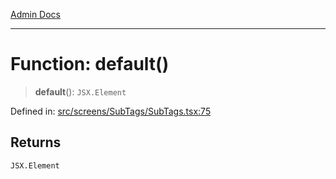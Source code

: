 [Admin Docs](/)

***

# Function: default()

> **default**(): `JSX.Element`

Defined in: [src/screens/SubTags/SubTags.tsx:75](https://github.com/PalisadoesFoundation/talawa-admin/blob/main/src/screens/SubTags/SubTags.tsx#L75)

## Returns

`JSX.Element`
